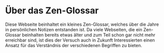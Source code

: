 # Über das Zen-Glossar

Diese Webseite beinhaltet ein kleines Zen-Glossar, welches über die Jahre in persönlichen Notizen entstanden ist. Da viele Webseiten, die ein Zen-Glossar beinhalten bereits etwas älter und zum Teil schon gar nicht mehr erreichbar sind, ist dies der Versuch auch in Zukunft Interessierten einen Ansatz für das Verständnis der verschiedenen Begriffen zu bieten.